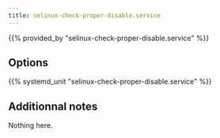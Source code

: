 ```yaml
---
title: selinux-check-proper-disable.service
---
```


{{% provided_by "selinux-check-proper-disable.service" %}}

## Options

{{% systemd_unit "selinux-check-proper-disable.service" %}}

## Additionnal notes

Nothing here.